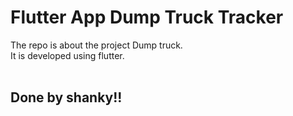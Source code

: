 # Flutter App Dump Truck Tracker 

The repo is about the project Dump truck.<br>
It is developed using flutter.<br><br>


## Done by shanky!!
